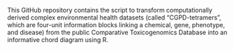 This GitHub repository contains the script to transform computationally derived complex environmental health datasets (called “CGPD-tetramers”, which are four-unit information blocks linking a chemical, gene, phenotype, and disease) from the public Comparative Toxicogenomics Database into an informative chord diagram using R.  
